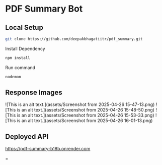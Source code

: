 # PDF Summary Bot

<!-- ## Headers

# This is a Heading h1
## This is a Heading h2
###### This is a Heading h6 -->

## Local Setup

```bash
git clone https://github.com/deepakbhagatiitr/pdf_summary.git

```

Install Dependency
```bash
npm install

```

Run command
```bash
nodemon

```


<!-- ## Lists

### Unordered

* Item 1
* Item 2
* Item 2a
* Item 2b
    * Item 3a
    * Item 3b

### Ordered

1. Item 1
2. Item 2
3. Item 3
    1. Item 3a
    2. Item 3b

##  -->

## Response Images
![This is an alt text.](assets/Screenshot from 2025-04-26 15-47-13.png)
![This is an alt text.](assets/Screenshot from 2025-04-26 15-48-50.png)
![This is an alt text.](assets/Screenshot from 2025-04-26 15-53-33.png)
![This is an alt text.](assets/Screenshot from 2025-04-26 16-01-13.png)


## Deployed API
https://pdf-summary-b18b.onrender.com

=

<!-- ## Blocks of code

```
let message = 'Hello world';
alert(message);
``` -->

